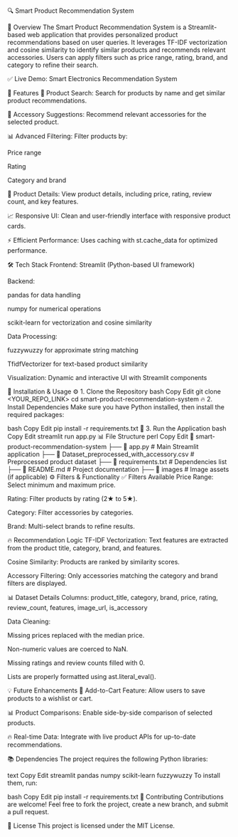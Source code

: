 🔍 Smart Product Recommendation System

📌 Overview
The Smart Product Recommendation System is a Streamlit-based web application that provides personalized product recommendations based on user queries. It leverages TF-IDF vectorization and cosine similarity to identify similar products and recommends relevant accessories. Users can apply filters such as price range, rating, brand, and category to refine their search.

✅ Live Demo: Smart Electronics Recommendation System

🚀 Features
🔎 Product Search: Search for products by name and get similar product recommendations.

🎯 Accessory Suggestions: Recommend relevant accessories for the selected product.

📊 Advanced Filtering: Filter products by:

Price range

Rating

Category and brand

📄 Product Details: View product details, including price, rating, review count, and key features.

📈 Responsive UI: Clean and user-friendly interface with responsive product cards.

⚡ Efficient Performance: Uses caching with st.cache_data for optimized performance.

🛠️ Tech Stack
Frontend: Streamlit (Python-based UI framework)

Backend:

pandas for data handling

numpy for numerical operations

scikit-learn for vectorization and cosine similarity

Data Processing:

fuzzywuzzy for approximate string matching

TfidfVectorizer for text-based product similarity

Visualization: Dynamic and interactive UI with Streamlit components

🔧 Installation & Usage
⚙️ 1. Clone the Repository
bash
Copy
Edit
git clone <YOUR_REPO_LINK>
cd smart-product-recommendation-system
🔥 2. Install Dependencies
Make sure you have Python installed, then install the required packages:

bash
Copy
Edit
pip install -r requirements.txt
🚀 3. Run the Application
bash
Copy
Edit
streamlit run app.py
📊 File Structure
perl
Copy
Edit
📂 smart-product-recommendation-system
 ├── 📄 app.py                 # Main Streamlit application
 ├── 📄 Dataset_preprocessed_with_accessory.csv   # Preprocessed product dataset
 ├── 📄 requirements.txt       # Dependencies list
 ├── 📄 README.md              # Project documentation
 ├── 📂 images                 # Image assets (if applicable)
⚙️ Filters & Functionality
✅ Filters Available
Price Range: Select minimum and maximum price.

Rating: Filter products by rating (2★ to 5★).

Category: Filter accessories by categories.

Brand: Multi-select brands to refine results.

🔥 Recommendation Logic
TF-IDF Vectorization: Text features are extracted from the product title, category, brand, and features.

Cosine Similarity: Products are ranked by similarity scores.

Accessory Filtering: Only accessories matching the category and brand filters are displayed.

📊 Dataset Details
Columns: product_title, category, brand, price, rating, review_count, features, image_url, is_accessory

Data Cleaning:

Missing prices replaced with the median price.

Non-numeric values are coerced to NaN.

Missing ratings and review counts filled with 0.

Lists are properly formatted using ast.literal_eval().

💡 Future Enhancements
🛒 Add-to-Cart Feature: Allow users to save products to a wishlist or cart.

📊 Product Comparisons: Enable side-by-side comparison of selected products.

🔥 Real-time Data: Integrate with live product APIs for up-to-date recommendations.

📚 Dependencies
The project requires the following Python libraries:

text
Copy
Edit
streamlit
pandas
numpy
scikit-learn
fuzzywuzzy
To install them, run:

bash
Copy
Edit
pip install -r requirements.txt
📩 Contributing
Contributions are welcome! Feel free to fork the project, create a new branch, and submit a pull request.

📜 License
This project is licensed under the MIT License.
